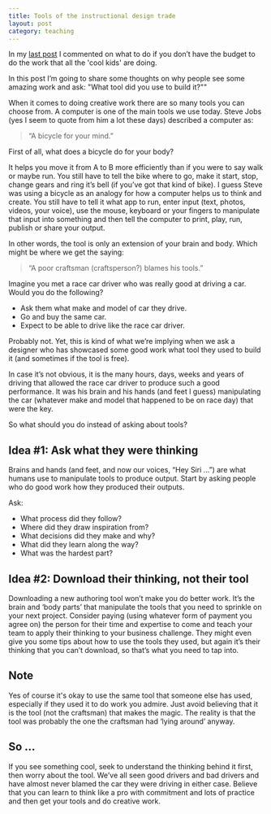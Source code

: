 ```yaml
---
title: Tools of the instructional design trade
layout: post
category: teaching
---
```


In my [last post](http://blair.rorani.com/instructional-design-on-a-budget) I commented on what to do if you don’t have the budget to do the work that all the 'cool kids' are doing.

In this post I’m going to share some thoughts on why people see some amazing work and ask: "What tool did you use to build it?""

When it comes to doing creative work there are so many tools you can choose from. A computer is one of the main tools we use today. Steve Jobs (yes I seem to quote from him a lot these days) described a computer as:

> “A bicycle for your mind.”

First of all, what does a bicycle do for your body?

It helps you move it from A to B more efficiently than if you were to say walk or maybe run. You still have to tell the bike where to go, make it start, stop, change gears and ring it’s bell (if you’ve got that kind of bike). I guess Steve was using a bicycle as an analogy for how a computer helps us to think and create. You still have to tell it what app to run, enter input (text, photos, videos, your voice), use the mouse, keyboard or your fingers to manipulate that input into something and then tell the computer to print, play, run, publish or share your output.

In other words, the tool is only an extension of your brain and body. Which might be where we get the saying:

> “A poor craftsman (craftsperson?) blames his tools.”

Imagine you met a race car driver who was really good at driving a car. Would you do the following?

- Ask them what make and model of car they drive.
- Go and buy the same car.
- Expect to be able to drive like the race car driver.

Probably not. Yet, this is kind of what we’re implying when we ask a designer who has showcased some good work what tool they used to build it (and sometimes if the tool is free).

In case it’s not obvious, it is the many hours, days, weeks and years of driving that allowed the race car driver to produce such a good performance. It was his brain and his hands (and feet I guess) manipulating the car (whatever make and model that happened to be on race day) that were the key.

So what should you do instead of asking about tools?

## Idea #1: Ask what they were thinking

Brains and hands (and feet, and now our voices, “Hey Siri …”) are what humans use to manipulate tools to produce output. Start by asking people who do good work how they produced their outputs.

Ask:

- What process did they follow?
- Where did they draw inspiration from?
- What decisions did they make and why?
- What did they learn along the way?
- What was the hardest part?

## Idea #2: Download their thinking, not their tool

Downloading a new authoring tool won’t make you do better work. It’s the brain and ‘body parts’ that manipulate the tools that you need to sprinkle on your next project. Consider paying (using whatever form of payment you agree on) the person for their time and expertise to come and teach your team to apply their thinking to your business challenge. They might even give you some tips about how to use the tools they used, but again it’s their thinking that you can’t download, so that’s what you need to tap into.

## Note

Yes of course it's okay to use the same tool that someone else has used, especially if they used it to do work you admire. Just avoid believing that it is the tool (not the craftsman) that makes the magic. The reality is that the tool was probably the one the craftsman had ‘lying around’ anyway.

## So …

If you see something cool, seek to understand the thinking behind it first, then worry about the tool. We’ve all seen good drivers and bad drivers and have almost never blamed the car they were driving in either case. Believe that you can learn to think like a pro with commitment and lots of practice and then get your tools and do creative work.
